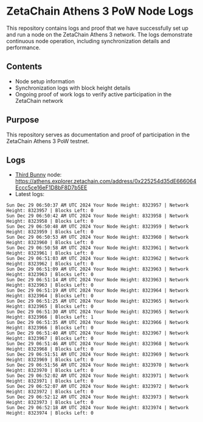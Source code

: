 # ZetaChain Athens 3 PoW Node Logs
This repository contains logs and proof that we have successfully set up and run a node on the ZetaChain Athens 3 network. The logs demonstrate continuous node operation, including synchronization details and performance.

## Contents
- Node setup information
- Synchronization logs with block height details
- Ongoing proof of work logs to verify active participation in the ZetaChain network

## Purpose
This repository serves as documentation and proof of participation in the ZetaChain Athens 3 PoW testnet.

## Logs

- [Third Bunny](https://thirdbunny.xyz/) node: https://athens.explorer.zetachain.com/address/0x225254d35dE666064Eccc5ce16eF1D8bF8D7b5EE
- Latest logs:
```
Sun Dec 29 06:50:37 AM UTC 2024 Your Node Height: 8323957 | Network Height: 8323957 | Blocks Left: 0
Sun Dec 29 06:50:42 AM UTC 2024 Your Node Height: 8323958 | Network Height: 8323958 | Blocks Left: 0
Sun Dec 29 06:50:48 AM UTC 2024 Your Node Height: 8323959 | Network Height: 8323959 | Blocks Left: 0
Sun Dec 29 06:50:53 AM UTC 2024 Your Node Height: 8323960 | Network Height: 8323960 | Blocks Left: 0
Sun Dec 29 06:50:58 AM UTC 2024 Your Node Height: 8323961 | Network Height: 8323961 | Blocks Left: 0
Sun Dec 29 06:51:03 AM UTC 2024 Your Node Height: 8323962 | Network Height: 8323962 | Blocks Left: 0
Sun Dec 29 06:51:09 AM UTC 2024 Your Node Height: 8323963 | Network Height: 8323963 | Blocks Left: 0
Sun Dec 29 06:51:14 AM UTC 2024 Your Node Height: 8323963 | Network Height: 8323963 | Blocks Left: 0
Sun Dec 29 06:51:19 AM UTC 2024 Your Node Height: 8323964 | Network Height: 8323964 | Blocks Left: 0
Sun Dec 29 06:51:25 AM UTC 2024 Your Node Height: 8323965 | Network Height: 8323965 | Blocks Left: 0
Sun Dec 29 06:51:30 AM UTC 2024 Your Node Height: 8323965 | Network Height: 8323966 | Blocks Left: 1
Sun Dec 29 06:51:35 AM UTC 2024 Your Node Height: 8323966 | Network Height: 8323966 | Blocks Left: 0
Sun Dec 29 06:51:40 AM UTC 2024 Your Node Height: 8323967 | Network Height: 8323967 | Blocks Left: 0
Sun Dec 29 06:51:46 AM UTC 2024 Your Node Height: 8323968 | Network Height: 8323968 | Blocks Left: 0
Sun Dec 29 06:51:51 AM UTC 2024 Your Node Height: 8323969 | Network Height: 8323969 | Blocks Left: 0
Sun Dec 29 06:51:56 AM UTC 2024 Your Node Height: 8323970 | Network Height: 8323970 | Blocks Left: 0
Sun Dec 29 06:52:02 AM UTC 2024 Your Node Height: 8323971 | Network Height: 8323971 | Blocks Left: 0
Sun Dec 29 06:52:07 AM UTC 2024 Your Node Height: 8323972 | Network Height: 8323972 | Blocks Left: 0
Sun Dec 29 06:52:12 AM UTC 2024 Your Node Height: 8323973 | Network Height: 8323973 | Blocks Left: 0
Sun Dec 29 06:52:18 AM UTC 2024 Your Node Height: 8323974 | Network Height: 8323974 | Blocks Left: 0
```
